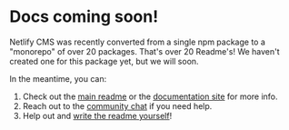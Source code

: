 # Docs coming soon!

Netlify CMS was recently converted from a single npm package to a "monorepo" of over 20 packages.
That's over 20 Readme's! We haven't created one for this package yet, but we will soon.

In the meantime, you can:

1. Check out the [main readme](https://github.com/netlify/netlify-cms/#readme) or the [documentation
   site](https://www.netlifycms.org) for more info.
2. Reach out to the [community chat](https://gitter.im/netlify/netlifycms/) if you need help.
3. Help out and [write the readme yourself](https://github.com/netlify/netlify-cms/edit/master/packages/netlify-cms-lib-util/README.md)!
